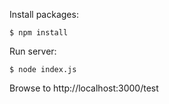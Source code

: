 Install packages:

```$ npm install```

Run server:

```$ node index.js```

Browse to http://localhost:3000/test

